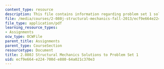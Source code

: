 ```yaml
---
content_type: resource
description: This file contains information regarding problem set 1 solution.
file: /media/courses/2-080j-structural-mechanics-fall-2013/ecf9e664e224700de88064a021c370e3_MIT2_080JF13_ProbSet_1_Sol.pdf
file_type: application/pdf
learning_resource_types:
- Assignments
ocw_type: OCWFile
parent_title: Assignments
parent_type: CourseSection
resourcetype: Document
title: 2.080J Structural Mechanics Solutions to Problem Set 1
uid: ecf9e664-e224-700d-e880-64a021c370e3
---
```

